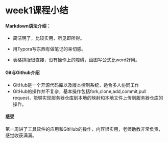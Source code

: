 # week1课程小结

#### Markdown语法介绍：

+ 简洁明了，比较实用，所见即所得。

+ 用Typora写东西有做笔记的亲切感。
+ 表格排版很直接，没有操作上的障碍，画图写公式比word好用。



#### Git与Github介绍

+ GitHub是一个开源代码库以及版本控制系统，适合多人协同工作
+ GitHub的操作并不复杂，基本操作包括fork,clone,add,commit,pull request，能够实现服务器仓库到本地的映射和本地文件上传到服务器仓库的操作。



#### 感受

第一周讲了工具软件的应用和GitHub的操作，内容很实用，老师助教非常负责，感觉收获满满。




